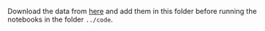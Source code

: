 Download the data from [here](link) and add them in this folder before running the notebooks in the folder `../code`.
